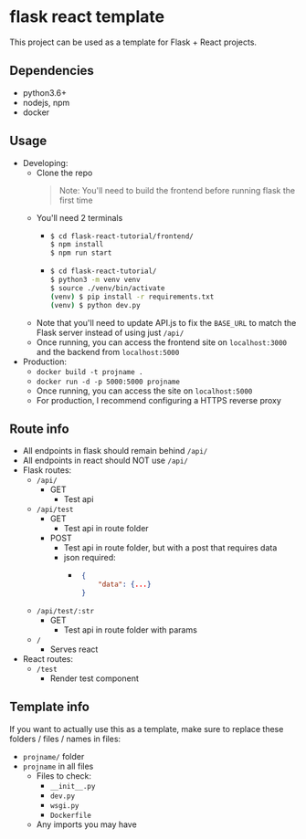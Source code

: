 # flask react template

This project can be used as a template for Flask + React projects. 

## Dependencies
- python3.6+
- nodejs, npm
- docker

## Usage
- Developing:
  - Clone the repo
    > Note: You'll need to build the frontend before running flask the first time
  - You'll need 2 terminals
    - ```bash
      $ cd flask-react-tutorial/frontend/
      $ npm install
      $ npm run start
      ```
    - ```bash
      $ cd flask-react-tutorial/
      $ python3 -m venv venv
      $ source ./venv/bin/activate
      (venv) $ pip install -r requirements.txt
      (venv) $ python dev.py
      ```
  - Note that you'll need to update API.js to fix the `BASE_URL` to match the Flask server instead of using just `/api/`
  - Once running, you can access the frontend site on `localhost:3000` and the backend from `localhost:5000`
- Production:
  - `docker build -t projname .`
  - `docker run -d -p 5000:5000 projname`
  - Once running, you can access the site on `localhost:5000`
  - For production, I recommend configuring a HTTPS reverse proxy


## Route info
- All endpoints in flask should remain behind `/api/`
- All endpoints in react should NOT use `/api/`
- Flask routes:
  - `/api/`
    - GET
      - Test api
  - `/api/test`
    - GET
      - Test api in route folder
    - POST
      - Test api in route folder, but with a post that requires data
      - json required:
        - ```json
           {
               "data": {...}
           }
          ```
  - `/api/test/:str`
    - GET
      - Test api in route folder with params
  - `/`
    - Serves react
- React routes:
  - `/test`
    - Render test component

## Template info
If you want to actually use this as a template, make sure to replace these folders / files / names in files:
- `projname/` folder
- `projname` in all files
  - Files to check:
    - `__init__.py`
    - `dev.py`
    - `wsgi.py`
    - `Dockerfile`
  - Any imports you may have
